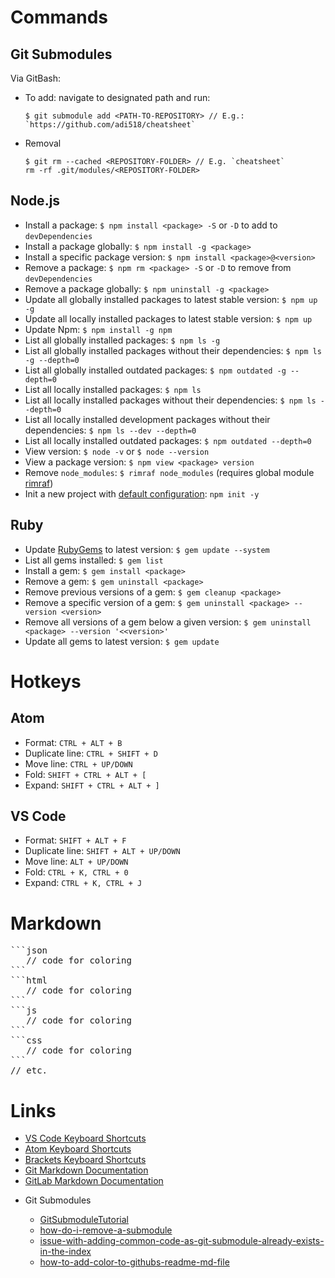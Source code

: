 # Commands

## Git Submodules

Via GitBash:

- To add: navigate to designated path and run:

  ```
  $ git submodule add <PATH-TO-REPOSITORY> // E.g.: `https://github.com/adi518/cheatsheet`
  ```

- Removal

  ```
  $ git rm --cached <REPOSITORY-FOLDER> // E.g. `cheatsheet`
  rm -rf .git/modules/<REPOSITORY-FOLDER>
  ```

## Node.js

- Install a package: `$ npm install <package> -S` or `-D` to add to `devDependencies`
- Install a package globally: `$ npm install -g <package>`
- Install a specific package version: `$ npm install <package>@<version>`
- Remove a package: `$ npm rm <package> -S` or `-D` to remove from `devDependencies`
- Remove a package globally: `$ npm uninstall -g <package>`
- Update all globally installed packages to latest stable version: `$ npm up -g`
- Update all locally installed packages to latest stable version: `$ npm up`
- Update Npm: `$ npm install -g npm`
- List all globally installed packages: `$ npm ls -g`
- List all globally installed packages without their dependencies: `$ npm ls -g --depth=0`
- List all globally installed outdated packages: `$ npm outdated -g --depth=0`
- List all locally installed packages: `$ npm ls`
- List all locally installed packages without their dependencies: `$ npm ls --depth=0`
- List all locally installed development packages without their dependencies: `$ npm ls --dev --depth=0`
- List all locally installed outdated packages: `$ npm outdated --depth=0`
- View version: `$ node -v` or `$ node --version`
- View a package version: `$ npm view <package> version`
- Remove `node_modules`: `$ rimraf node_modules` (requires global module [rimraf](https://www.npmjs.com/package/rimraf))
- Init a new project with [default configuration](https://docs.npmjs.com/cli/init): `npm init -y`

## Ruby

- Update [RubyGems](https://rubygems.org/pages/download) to latest version: `$ gem update --system`
- List all gems installed: `$ gem list`
- Install a gem: `$ gem install <package>`
- Remove a gem: `$ gem uninstall <package>`
- Remove previous versions of a gem: `$ gem cleanup <package>`
- Remove a specific version of a gem: `$ gem uninstall <package> --version <version>`
- Remove all versions of a gem below a given version: `$ gem uninstall <package> --version '<<version>'`
- Update all gems to latest version: `$ gem update`

# Hotkeys

## Atom

- Format: `CTRL + ALT + B`
- Duplicate line: `CTRL + SHIFT + D`
- Move line: `CTRL + UP/DOWN`
- Fold: `SHIFT + CTRL + ALT + [`
- Expand: `SHIFT + CTRL + ALT + ]`

## VS Code

- Format: `SHIFT + ALT + F`
- Duplicate line: `SHIFT + ALT + UP/DOWN`
- Move line: `ALT + UP/DOWN`
- Fold: `CTRL + K, CTRL + 0`
- Expand: `CTRL + K, CTRL + J`

# Markdown
<pre>
```json
   // code for coloring
```
```html
   // code for coloring
```
```js
   // code for coloring
```
```css
   // code for coloring
```
// etc.
</pre>

# Links

* [VS Code Keyboard Shortcuts](https://code.visualstudio.com/docs/customization/keybindings)
* [Atom Keyboard Shortcuts](https://github.com/nwinkler/atom-keyboard-shortcuts)
* [Brackets Keyboard Shortcuts](https://github.com/adobe/brackets/wiki/Brackets-Shortcuts)
* [Git Markdown Documentation](http://daringfireball.net/projects/markdown/)
* [GitLab Markdown Documentation](https://github.com/gitlabhq/gitlabhq/blob/master/doc/user/markdown.md)

- Git Submodules

  * [GitSubmoduleTutorial](https://git.wiki.kernel.org/index.php/GitSubmoduleTutorial#Removal)
  * [how-do-i-remove-a-submodule](http://stackoverflow.com/questions/1260748/how-do-i-remove-a-submodule)
  * [issue-with-adding-common-code-as-git-submodule-already-exists-in-the-index](http://stackoverflow.com/questions/12898278/issue-with-adding-common-code-as-git-submodule-already-exists-in-the-index)
  * [how-to-add-color-to-githubs-readme-md-file](https://stackoverflow.com/questions/11509830/how-to-add-color-to-githubs-readme-md-file)

